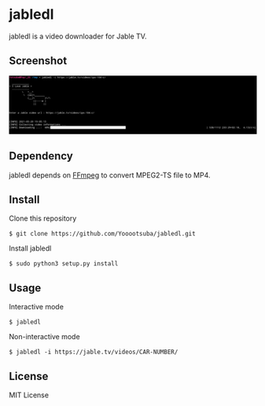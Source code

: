 # jabledl

jabledl is a video downloader for Jable TV.

## Screenshot

![](./demo.png)

## Dependency

jabledl depends on [FFmpeg](https://www.ffmpeg.org/) to convert MPEG2-TS file to MP4.

## Install

Clone this repository

```
$ git clone https://github.com/Yooootsuba/jabledl.git
```

Install jabledl

```
$ sudo python3 setup.py install
```

## Usage

Interactive mode

```
$ jabledl
```

Non-interactive mode

```
$ jabledl -i https://jable.tv/videos/CAR-NUMBER/
```

## License

MIT License
